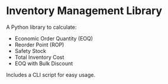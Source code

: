 # Inventory Management Library

A Python library to calculate:

- Economic Order Quantity (EOQ)
- Reorder Point (ROP)
- Safety Stock
- Total Inventory Cost
- EOQ with Bulk Discount

Includes a CLI script for easy usage.
